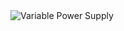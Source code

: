 <img src="https://d2w9rnfcy7mm78.cloudfront.net/5346706/original_d322b75691d3cd58c892281ddeece2e5.png" alt="Variable Power Supply">